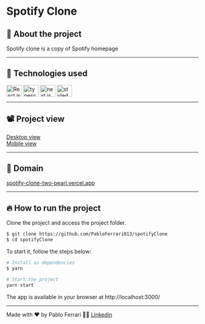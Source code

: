 # Spotify Clone 

## 🤔 About the project
Spotify clone is a copy of Spotify homepage

---

## 🧪 Technologies used
<div style="display: inline_block">
  <img align="center" alt="React js" height="30" width="40" src="https://cdn.jsdelivr.net/gh/devicons/devicon/icons/react/react-original.svg">
  <img align="center" alt="typescript" height="30" width="40" src="https://cdn.jsdelivr.net/gh/devicons/devicon/icons/typescript/typescript-original.svg">
  <img align="center" alt="next js" height="30" width="40" src="https://cdn.jsdelivr.net/gh/devicons/devicon/icons/nextjs/nextjs-original-wordmark.svg">
  <img align="center" alt="styled components" height="30" width="40" src="https://cdn.sanity.io/images/djtlwm1o/production/cd48e3fba521deb47078ea36b7073e2f0e511af7-257x286.png">
</div>

---

## 📽️ Project view
<a href="https://github.com/PabloFerrari013/spotifyClone/blob/main/public/desktop.gif">Desktop view</a>
</br>
<a href="https://github.com/PabloFerrari013/spotifyClone/blob/main/public/mobile.gif">Mobile view</a>

---

## 🔗 Domain
<a href="https://spotify-clone-two-pearl.vercel.app/" >spotify-clone-two-pearl.vercel.app</a>

---

## 🔥 How to run the project
Clone the project and access the project folder.
```bash
$ git clone https://github.com/PabloFerrari013/spotifyClone
$ cd spotifyClone
```
To start it, follow the steps below:
```bash
# Install as dependencies
$ yarn 

# Start the project
yarn start
```
The app is available in your browser at http://localhost:3000/

---
Made with ❤️ by Pablo Ferrari 🤟🏽 [Linkedin](https://www.linkedin.com/in/pablo-ferrari-32bb7a1a8/)
